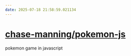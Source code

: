 ```yaml
---
date: 2025-07-18 21:58:59.021134
---
```


# [chase-manning/pokemon-js](https://github.com/chase-manning/pokemon-js)

pokemon game in javascript